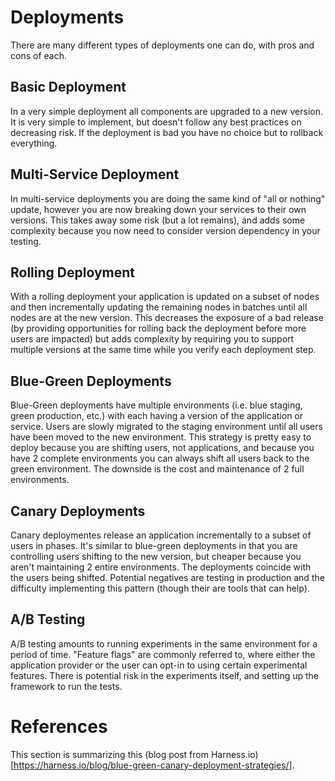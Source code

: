 # Deployments

There are many different types of deployments one can do, with pros and cons of each.

## Basic Deployment
In a very simple deployment all components are upgraded to a new version. It is very simple to implement, but doesn't follow any best practices on decreasing risk. If the deployment is bad you have no choice but to rollback everything.

## Multi-Service Deployment
In multi-service deployments you are doing the same kind of "all or nothing" update, however you are now  breaking down your services to their own versions. This takes away some risk (but a lot remains), and adds some complexity because you now need to consider version dependency in your testing.

## Rolling Deployment
With a rolling deployment your application is updated on a subset of nodes and then incrementally updating the remaining nodes in batches until all nodes are at the new version. This decreases the exposure of a bad release (by providing opportunities for rolling back the deployment before more users are impacted) but adds complexity by requiring you to support multiple versions at the same time while you verify each deployment step.

## Blue-Green Deployments
Blue-Green deployments have multiple environments (i.e. blue staging, green production, etc.) with each having a version of the application or service. Users are slowly migrated to the staging environment until all users have been moved to the new environment. This strategy is pretty easy to deploy because you are shifting users, not applications, and because you have 2 complete environments you can always shift all users back to the green environment. The downside is the cost and maintenance of 2 full environments.

## Canary Deployments
Canary deploymentes release an application incrementally to a subset of users in phases. It's similar to blue-green deployments in that you are controlling users shifting to the new version, but cheaper because you aren't maintaining 2 entire environments. The deployments coincide with the users being shifted. Potential negatives are testing in production and the difficulty implementing this pattern (though their are tools that can help).

## A/B Testing
A/B testing amounts to running experiments in the same environment for a period of time. "Feature flags" are commonly referred to, where either the application provider or the user can opt-in to using certain experimental features. There is potential risk in the experiments itself, and setting up the framework to run the tests.


# References
This section is summarizing this (blog post from Harness.io)[https://harness.io/blog/blue-green-canary-deployment-strategies/].
